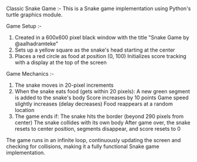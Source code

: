 Classic Snake Game :- This is a Snake game implementation using Python's turtle graphics module.

Game Setup :- 
1) Created in a 600x600 pixel black window with the title "Snake Game by @aalhadramteke"
2) Sets up a yellow square as the snake's head starting at the center
3) Places a red circle as food at position (0, 100)
Initializes score tracking with a display at the top of the screen

Game Mechanics :- 
1. The snake moves in 20-pixel increments
2. When the snake eats food (gets within 20 pixels):
A new green segment is added to the snake's body
Score increases by 10 points
Game speed slightly increases (delay decreases)
Food reappears at a random location
3. The game ends if:
The snake hits the border (beyond 290 pixels from center)
The snake collides with its own body
After game over, the snake resets to center position, segments disappear, and score resets to 0

The game runs in an infinite loop, continuously updating the screen and checking for collisions, making it a fully functional Snake game implementation.
